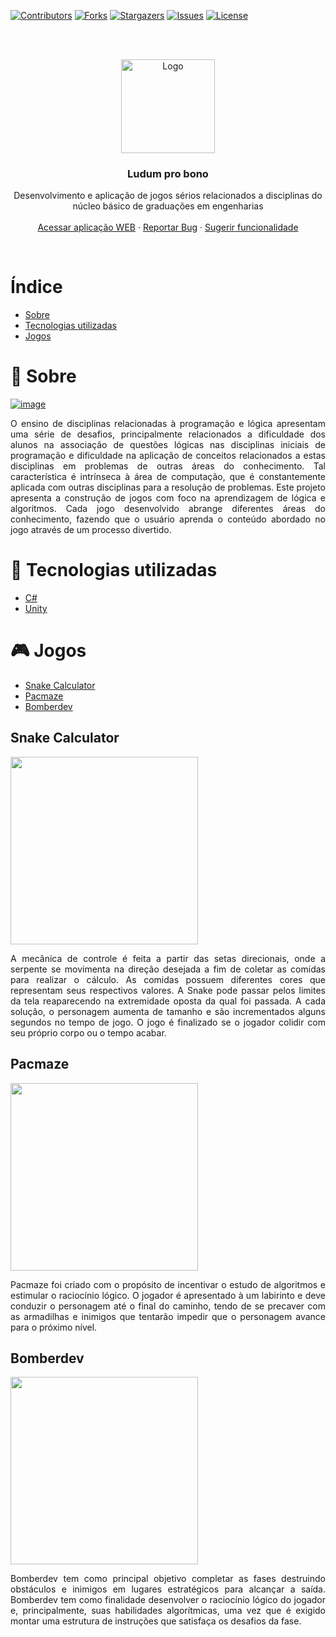 [contributors-shield]: https://img.shields.io/github/contributors/lumac-ufsm/ludum-pro-bono-games.svg?style=for-the-badge
[contributors-url]: https://github.com/lumac-ufsm/ludum-pro-bono-games/graphs/contributors
[forks-shield]: https://img.shields.io/github/forks/lumac-ufsm/ludum-pro-bono-games.svg?style=for-the-badge
[forks-url]: https://github.com/lumac-ufsm/ludum-pro-bono-games/network/members
[stars-shield]: https://img.shields.io/github/stars/lumac-ufsm/ludum-pro-bono-games.svg?style=for-the-badge
[stars-url]: https://github.com/lumac-ufsm/ludum-pro-bono-games/stargazers
[issues-shield]: https://img.shields.io/github/issues/lumac-ufsm/ludum-pro-bono-games.svg?style=for-the-badge
[issues-url]: https://github.com/lumac-ufsm/ludum-pro-bono-games/issues
[license-shield]: https://img.shields.io/github/license/lumac-ufsm/ludum-pro-bono-games.svg?style=for-the-badge
[license-url]: https://github.com/lumac-ufsm/ludum-pro-bono-games/blob/master/LICENSE.txt
[linkedin-shield]: https://img.shields.io/badge/-LinkedIn-black.svg?style=for-the-badge&logo=linkedin&colorB=555

[![Contributors][contributors-shield]][contributors-url]
[![Forks][forks-shield]][forks-url]
[![Stargazers][stars-shield]][stars-url]
[![Issues][issues-shield]][issues-url]
[![License][license-shield]][license-url]

<br/>
<br/>

<p align="center">
  <a href="https://github.com/lumac-ufsm/ludum-pro-bono-games">
    <img src="https://avatars.githubusercontent.com/u/65375446?s=200&v=4" alt="Logo" width="150" height="150">
  </a>

  <h3 align="center">Ludum pro bono</h3>

  <p align="center">
    Desenvolvimento e aplicação de jogos sérios relacionados a disciplinas do núcleo básico de graduações em engenharias
    <br />
    <br />
    <a href="https://lumac-ufsm.github.io/ludum-pro-bono-frontend/menu/index.html">Acessar aplicação WEB</a>
    ·
    <a href="https://github.com/lumac-ufsm/ludum-pro-bono-games/issues">Reportar Bug</a>
    ·
    <a href="https://github.com/lumac-ufsm/ludum-pro-bono-games/issues">Sugerir funcionalidade</a>
  </p>
</p>

<br>

# Índice
- [Sobre](#-sobre)
- [Tecnologias utilizadas](#-tecnologias-utilizadas)
- [Jogos](#-jogos)

# 🔖 Sobre
[![image](public/menu.gif)](https://lumac-ufsm.github.io/ludum-pro-bono-frontend/menu/index.html)
<p style='text-align: justify;'>
    O ensino de disciplinas relacionadas à programação e lógica apresentam uma série de desafios, principalmente relacionados a dificuldade dos alunos na associação de questões lógicas nas disciplinas iniciais de programação e dificuldade na aplicação de conceitos relacionados a estas disciplinas em problemas de outras áreas do conhecimento. Tal característica é intrínseca à área de computação, que é constantemente aplicada com outras disciplinas para a resolução de problemas. Este projeto apresenta a construção de jogos com foco na aprendizagem de lógica e algoritmos. Cada jogo desenvolvido abrange diferentes áreas do conhecimento, fazendo que o usuário aprenda o conteúdo abordado no jogo através de um processo divertido.
</p>

# 🚀 Tecnologias utilizadas

- [C#](https://docs.microsoft.com/pt-br/dotnet/csharp/)
- [Unity](https://unity.com/)

# 🎮 Jogos

- [Snake Calculator](#-snake-calculator)
- [Pacmaze](#-pacmaze)
- [Bomberdev](#-bomberdev)

## Snake Calculator
<img src="public/snake.gif" width="300" height="300"/>
<p style='text-align: justify;'>
A mecânica de controle é feita a partir das setas direcionais, onde a serpente se movimenta na direção desejada a fim de coletar as comidas para realizar o cálculo. As comidas possuem diferentes cores que representam seus respectivos valores. A Snake pode passar pelos limites da tela reaparecendo na extremidade oposta da qual foi passada. A cada solução, o personagem aumenta de tamanho e são incrementados alguns segundos no tempo de jogo. O jogo é finalizado se o jogador colidir com seu próprio corpo ou o tempo acabar.
</p>


## Pacmaze
<img src="public/pacmaze.gif" width="300" height="300"/>
<p style='text-align: justify;'>
Pacmaze foi criado com o propósito de incentivar o estudo de algoritmos e estimular o raciocínio lógico. O jogador é apresentado à um labirinto e deve conduzir o personagem até o final do caminho, tendo de se precaver com as armadilhas e inimigos que tentarão impedir que o personagem avance para o próximo nível. 
</p>


## Bomberdev
<img src="public/bomberdev.gif" width="300" height="300"/>
<p style='text-align: justify;'>
Bomberdev tem como principal objetivo completar as fases destruindo obstáculos e inimigos em lugares estratégicos para alcançar a saída. Bomberdev tem como finalidade desenvolver o raciocínio lógico do jogador e, principalmente, suas habilidades algorítmicas, uma vez que é exigido montar uma estrutura de instruções que satisfaça os desafios da fase. 
</p>
